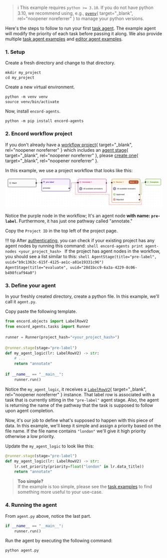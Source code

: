 > ℹ️ This example requires `python >= 3.10`. If you do not have python 3.10, we recommend using, e.g., [`pyenv`](https://github.com/pyenv/pyenv){ target="\_blank", rel="noopener noreferrer" } to manage your python versions.

Here's the steps to follow to run your first [task agent](task_agents/index.md).
The example agent will modify the priority of each task before passing it along.
We also provide multiple [task agent examples](task_agents/index.md) and [editor agent examples](editor_agents/examples/index.md).

### 1. Setup

Create a fresh directory and change to that directory.

```shell
mkdir my_project
cd my_project
```

Create a new virtual environment.

```shell
python -m venv venv
source venv/bin/activate
```

Now, install `encord-agents`.

```shell
python -m pip install encord-agents
```

### 2. Encord workflow project

If you don't already have a [workflow project][docs-workflow-project]{ target="\_blank", rel="noopener noreferrer" } which includes an [agent stage][docs-workflow-agent]{ target="\_blank", rel="noopener noreferrer" }, please [create one][docs-create-project]{ target="\_blank", rel="noopener noreferrer" }.

In this example, we use a project workflow that looks like this:

![Project Workflow](assets/project-workflow.png)

Notice the purple node in the workflow; It's an agent node **with name: `pre-label`**.
Furthermore, it has just one pathway called "annotate."

Copy the `Project ID` in the top left of the project page.

!!! tip
    After [authenticating](./authentication.md), you can check if your existing project has any agent nodes by running this command:
    ```shell
    encord-agents print agent-nodes <your_project_hash>
    ```
    If the project has agent nodes in the workflow, you should see a list similar to this:
    ```shell
    AgentStage(title="pre-label", uuid="b9c1363c-615f-4125-ae1c-a81e19331c96")
    AgentStage(title="evaluate", uuid="28d1bcc9-6a3a-4229-8c06-b498fcaf94a0")
    ```

### 3. Define your agent

In your freshly created directory, create a python file.
In this example, we'll call it `agent.py`.

Copy paste the following template.

```python title="agent.py"
from encord.objects import LabelRowV2
from encord_agents.tasks import Runner

runner = Runner(project_hash="<your_project_hash>")

@runner.stage(stage="pre-label")
def my_agent_logic(lr: LabelRowV2) -> str:
    # ...
    return "annotate"

if __name__ == "__main__":
    runner.run()
```

Notice the `my_agent_logic`, it receives a [`LabelRowV2`][lrv2-class]{ target="\_blank", rel="noopener noreferrer" } instance.
That label row is associated with a task that is currently sitting in the `"pre-label"` agent stage.
Also, the agent is returning the name of the pathway that the task is supposed to follow upon agent completion.

Now, it's our job to define what's supposed to happen with this piece of data.
In this example, we'll keep it simple and assign a priority based on the file name.
If the file name contains `"london"` we'll give it high priority otherwise a low priority.

Update the `my_agent_logic` to look like this:

```python
@runner.stage(stage="pre-label")
def my_agent_logic(lr: LabelRowV2) -> str:
    lr.set_priority(priority=float("london" in lr.data_title))
    return "annotate"
```

> **Too simple?**  
> If the example is too simple, please see the [task examples](task_agents/index.md)
> to find something more useful to your use-case.

### 4. Running the agent

From `agent.py` above, notice the last part.

```python
if __name__ == "__main__":
    runner.run()
```

Run the agent by executing the following command:

```shell
python agent.py
```

[docs-workflow-project]: https://docs.encord.com/sdk-documentation/projects-sdk/sdk-workflow-projects#workflow-projects
[docs-workflow-agent]: https://docs.encord.com/platform-documentation/Annotate/annotate-projects/annotate-workflows-and-templates#agent
[docs-create-project]: https://docs.encord.com/platform-documentation/Annotate/annotate-projects/annotate-create-projects
[lrv2-class]: https://docs.encord.com/sdk-documentation/sdk-references/LabelRowV2
